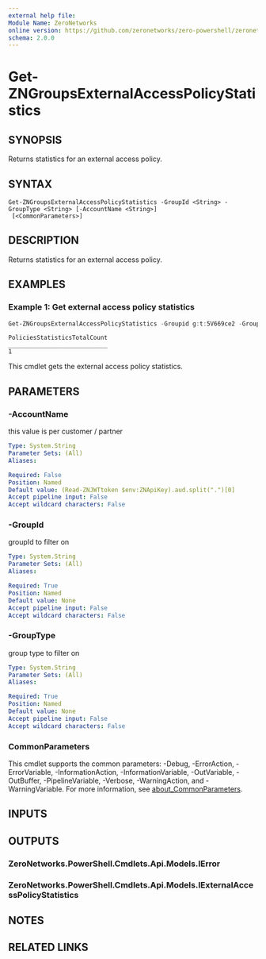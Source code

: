 ```yaml
---
external help file:
Module Name: ZeroNetworks
online version: https://github.com/zeronetworks/zero-powershell/zeronetworks/get-zngroupsexternalaccesspolicystatistics
schema: 2.0.0
---
```


# Get-ZNGroupsExternalAccessPolicyStatistics

## SYNOPSIS
Returns statistics for an external access policy.

## SYNTAX

```
Get-ZNGroupsExternalAccessPolicyStatistics -GroupId <String> -GroupType <String> [-AccountName <String>]
 [<CommonParameters>]
```

## DESCRIPTION
Returns statistics for an external access policy.

## EXAMPLES

### Example 1: Get external access policy statistics
```powershell
Get-ZNGroupsExternalAccessPolicyStatistics -Groupid g:t:5V669ce2 -GroupType tag
```

```output
PoliciesStatisticsTotalCount
____________________________
1
```

This cmdlet gets the external access policy statistics.

## PARAMETERS

### -AccountName
this value is per customer / partner

```yaml
Type: System.String
Parameter Sets: (All)
Aliases:

Required: False
Position: Named
Default value: (Read-ZNJWTtoken $env:ZNApiKey).aud.split(".")[0]
Accept pipeline input: False
Accept wildcard characters: False
```

### -GroupId
groupId to filter on

```yaml
Type: System.String
Parameter Sets: (All)
Aliases:

Required: True
Position: Named
Default value: None
Accept pipeline input: False
Accept wildcard characters: False
```

### -GroupType
group type to filter on

```yaml
Type: System.String
Parameter Sets: (All)
Aliases:

Required: True
Position: Named
Default value: None
Accept pipeline input: False
Accept wildcard characters: False
```

### CommonParameters
This cmdlet supports the common parameters: -Debug, -ErrorAction, -ErrorVariable, -InformationAction, -InformationVariable, -OutVariable, -OutBuffer, -PipelineVariable, -Verbose, -WarningAction, and -WarningVariable. For more information, see [about_CommonParameters](http://go.microsoft.com/fwlink/?LinkID=113216).

## INPUTS

## OUTPUTS

### ZeroNetworks.PowerShell.Cmdlets.Api.Models.IError

### ZeroNetworks.PowerShell.Cmdlets.Api.Models.IExternalAccessPolicyStatistics

## NOTES

## RELATED LINKS

